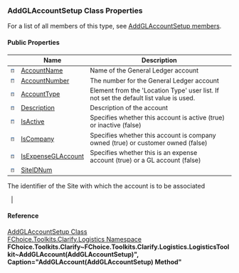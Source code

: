 ﻿### AddGLAccountSetup Class Properties

For a list of all members of this type, see [AddGLAccountSetup members](FChoice.Toolkits.Clarify~FChoice.Toolkits.Clarify.Logistics.AddGLAccountSetup_members.md).

#### Public Properties

|   | Name | Description |
| --- | --- | --- |
| ![Public Property](dotnetimages/publicProperty.png) | [AccountName](FChoice.Toolkits.Clarify~FChoice.Toolkits.Clarify.Logistics.AddGLAccountSetup~AccountName.md) | Name of the General Ledger account   |
| ![Public Property](dotnetimages/publicProperty.png) | [AccountNumber](FChoice.Toolkits.Clarify~FChoice.Toolkits.Clarify.Logistics.AddGLAccountSetup~AccountNumber.md) | The number for the General Ledger account   |
| ![Public Property](dotnetimages/publicProperty.png) | [AccountType](FChoice.Toolkits.Clarify~FChoice.Toolkits.Clarify.Logistics.AddGLAccountSetup~AccountType.md) | Element from the 'Location Type' user list. If not set the default list value is used.   |
| ![Public Property](dotnetimages/publicProperty.png) | [Description](FChoice.Toolkits.Clarify~FChoice.Toolkits.Clarify.Logistics.AddGLAccountSetup~Description.md) | Description of the account   |
| ![Public Property](dotnetimages/publicProperty.png) | [IsActive](FChoice.Toolkits.Clarify~FChoice.Toolkits.Clarify.Logistics.AddGLAccountSetup~IsActive.md) | Specifies whether this account is active (true) or inactive (false)   |
| ![Public Property](dotnetimages/publicProperty.png) | [IsCompany](FChoice.Toolkits.Clarify~FChoice.Toolkits.Clarify.Logistics.AddGLAccountSetup~IsCompany.md) | Specifies whether this account is company owned (true) or customer owned (false)   |
| ![Public Property](dotnetimages/publicProperty.png) | [IsExpenseGLAccount](FChoice.Toolkits.Clarify~FChoice.Toolkits.Clarify.Logistics.AddGLAccountSetup~IsExpenseGLAccount.md) | Specifies whether this is an expense account (true) or a GL account (false)   |
| ![Public Property](dotnetimages/publicProperty.png) | [SiteIDNum](FChoice.Toolkits.Clarify~FChoice.Toolkits.Clarify.Logistics.AddGLAccountSetup~SiteIDNum.md) | 
The identifier of the Site with which the account is to be associated

  |





#### Reference

[AddGLAccountSetup Class](FChoice.Toolkits.Clarify~FChoice.Toolkits.Clarify.Logistics.AddGLAccountSetup.md)  
[FChoice.Toolkits.Clarify.Logistics Namespace](FChoice.Toolkits.Clarify~FChoice.Toolkits.Clarify.Logistics_namespace.md)  
**FChoice.Toolkits.Clarify~FChoice.Toolkits.Clarify.Logistics.LogisticsToolkit~AddGLAccount(AddGLAccountSetup)", Caption="AddGLAccount(AddGLAccountSetup) Method"**
